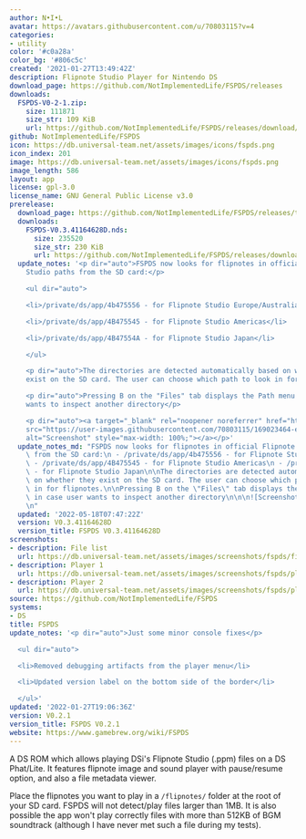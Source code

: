 ```yaml
---
author: N•I•L
avatar: https://avatars.githubusercontent.com/u/70803115?v=4
categories:
- utility
color: '#c0a28a'
color_bg: '#806c5c'
created: '2021-01-27T13:49:42Z'
description: Flipnote Studio Player for Nintendo DS
download_page: https://github.com/NotImplementedLife/FSPDS/releases
downloads:
  FSPDS-V0-2-1.zip:
    size: 111871
    size_str: 109 KiB
    url: https://github.com/NotImplementedLife/FSPDS/releases/download/V0.2.1/FSPDS-V0-2-1.zip
github: NotImplementedLife/FSPDS
icon: https://db.universal-team.net/assets/images/icons/fspds.png
icon_index: 201
image: https://db.universal-team.net/assets/images/icons/fspds.png
image_length: 586
layout: app
license: gpl-3.0
license_name: GNU General Public License v3.0
prerelease:
  download_page: https://github.com/NotImplementedLife/FSPDS/releases/tag/V0.3.41164628D
  downloads:
    FSPDS-V0.3.41164628D.nds:
      size: 235520
      size_str: 230 KiB
      url: https://github.com/NotImplementedLife/FSPDS/releases/download/V0.3.41164628D/FSPDS-V0.3.41164628D.nds
  update_notes: '<p dir="auto">FSPDS now looks for flipnotes in official Flipnote
    Studio paths from the SD card:</p>

    <ul dir="auto">

    <li>/private/ds/app/4b475556 - for Flipnote Studio Europe/Australia</li>

    <li>/private/ds/app/4B475545 - for Flipnote Studio Americas</li>

    <li>/private/ds/app/4B47554A - for Flipnote Studio Japan</li>

    </ul>

    <p dir="auto">The directories are detected automatically based on whether they
    exist on the SD card. The user can choose which path to look in for flipnotes.</p>

    <p dir="auto">Pressing B on the "Files" tab displays the Path menu in case user
    wants to inspect another directory</p>

    <p dir="auto"><a target="_blank" rel="noopener noreferrer" href="https://user-images.githubusercontent.com/70803115/169023464-eb05000c-0c7c-4904-afed-96b54e13e17e.png"><img
    src="https://user-images.githubusercontent.com/70803115/169023464-eb05000c-0c7c-4904-afed-96b54e13e17e.png"
    alt="Screenshot" style="max-width: 100%;"></a></p>'
  update_notes_md: "FSPDS now looks for flipnotes in official Flipnote Studio paths\
    \ from the SD card:\n - /private/ds/app/4b475556 - for Flipnote Studio Europe/Australia\n\
    \ - /private/ds/app/4B475545 - for Flipnote Studio Americas\n - /private/ds/app/4B47554A\
    \ - for Flipnote Studio Japan\n\nThe directories are detected automatically based\
    \ on whether they exist on the SD card. The user can choose which path to look\
    \ in for flipnotes.\n\nPressing B on the \"Files\" tab displays the Path menu\
    \ in case user wants to inspect another directory\n\n\n![Screenshot](https://user-images.githubusercontent.com/70803115/169023464-eb05000c-0c7c-4904-afed-96b54e13e17e.png)\n\
    \n"
  updated: '2022-05-18T07:47:22Z'
  version: V0.3.41164628D
  version_title: FSPDS V0.3.41164628D
screenshots:
- description: File list
  url: https://db.universal-team.net/assets/images/screenshots/fspds/file-list.png
- description: Player 1
  url: https://db.universal-team.net/assets/images/screenshots/fspds/player-1.png
- description: Player 2
  url: https://db.universal-team.net/assets/images/screenshots/fspds/player-2.png
source: https://github.com/NotImplementedLife/FSPDS
systems:
- DS
title: FSPDS
update_notes: '<p dir="auto">Just some minor console fixes</p>

  <ul dir="auto">

  <li>Removed debugging artifacts from the player menu</li>

  <li>Updated version label on the bottom side of the border</li>

  </ul>'
updated: '2022-01-27T19:06:36Z'
version: V0.2.1
version_title: FSPDS V0.2.1
website: https://www.gamebrew.org/wiki/FSPDS
---
```

A DS ROM which allows playing DSi's Flipnote Studio (.ppm) files on a DS Phat/Lite. It features flipnote image and sound player with pause/resume option, and also a file metadata viewer.

Place the flipnotes you want to play in a `/flipnotes/` folder at the root of your SD card. FSPDS will not detect/play files larger than 1MB. It is also possible the app won't play correctly files with more than 512KB of BGM soundtrack (although I have never met such a file during my tests).
